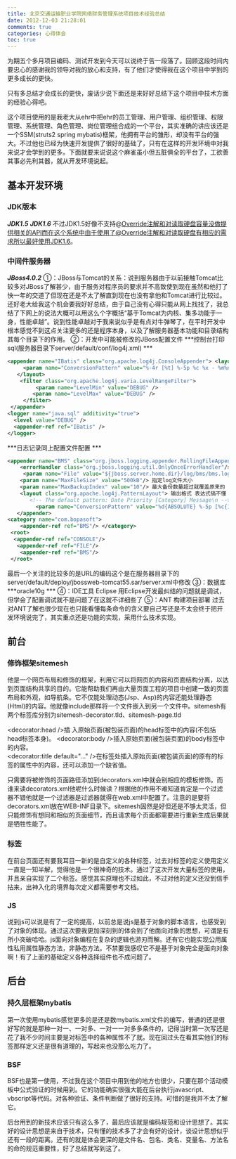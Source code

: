 ```yaml
---
title: 北京交通运输职业学院网络财务管理系统项目技术经验总结
date: 2012-12-03 21:28:01
comments: true
categories: 心得体会
toc: true 
---
```


为期五个多月项目编码、测试开发到今天可以说终于告一段落了。回顾这段时间内要忠心的感谢我的领导对我的放心和支持，有了他们才使得我在这个项目中学到的更多成长的更快。 

只有多总结才会成长的更快，废话少说下面还是来好好总结下这个项目中技术方面的经验心得吧。 

这个项目使用的是我老大从ehr中把ehr的员工管理、用户管理、组织管理、权限管理、系统管理、角色管理、岗位管理组合成的一个平台，其实准确的讲应该还是一个SSM(struts2 spring mybatis)框架，他拥有平台的雏形，却没有平台的强大。不过他也已经为快速开发提供了很好的基础了，只有在这样的开发环境中对我来说才会学到的更多。下面就要来说说这个麻雀虽小但五脏俱全的平台了，工欲善其事必先利其器，就从开发环境说起。 
<!--more-->

## 基本开发环境
### JDK版本
***JDK1.5***
***JDK1.6***
不过JDK1.5好像不支持@Override注解和对读取硬盘容量没做提供相关的API而在这个系统中由于使用了@Override注解和对读取硬盘有相应的需求所以最好使用JDK1.6。

### 中间件服务器
***JBoss4.0.2***
①：JBoss与Tomcat的关系：说到服务器由于以前接触Tomcat比较多对JBoss了解甚少，由于服务对程序员的要求并不高致使到现在虽然和他打了快一年的交道了但现在还是不太了解直到现在也没有拿他和Tomcat进行比较过。还好老大给我这个机会要我好好总结，由于自己没有心得只能从网上找找了，我总结了下网上的说法大概可以用这么个字概括“基于Tomcat为内核、集多功能于一身，性能卓越”。说到性能卓越对于我来说似乎是有点对牛弹琴了，在平时开发中根本感觉不到这点关注更多的还是程序本身，以及了解服务器基本功能和目录结构其每个目录下的作用。
②：开发中可能被修改的JBoss配置文件
***控制台打印sql(服务器目录下server/default/conf/log4j.xml) ***
```xml
<appender name="IBatis" class="org.apache.log4j.ConsoleAppender"> <layout class="org.apache.log4j.PatternLayout">  
     <param name="ConversionPattern" value="%-4r [%t] %-5p %c %x - %m%n" />  
   </layout> 
    <filter class="org.apache.log4j.varia.LevelRangeFilter">  
         <param name="LevelMin" value="DEBUG" />  
        <param name="LevelMax" value="DEBUG" /> 
     </filter> 
 </appender>  
<logger name="java.sql" additivity="true"> 
  <level value="DEBUG" />  
  <appender-ref ref="IBatis" /> 
</logger>
```
***日志记录同上配置文件配置 ***
```xml
<appender name="BMS" class="org.jboss.logging.appender.RollingFileAppender"> class值据我了解有四种"RollingFileAppender"是超出指定文件大小就重新生成一个新的log文件 其余四种网上都有详细说明我就不一一总结了 
    <errorHandler class="org.jboss.logging.util.OnlyOnceErrorHandler"/> 
     <param name="File" value="${jboss.server.home.dir}/log/bms/bms.log"/> 这是日志文件保存的路径以及文件名 <param name="Append" value="true"/> 是否追加  
    <param name="MaxFileSize" value="500kB"/> 指定log文件大小  
    <param name="MaxBackupIndex" value="10"/> 最大备份数量超过就覆盖原来的 
    <layout class="org.apache.log4j.PatternLayout"> 输出格式 表达式搞不懂  
       <!-- The default pattern: Date Priority [Category] Message\n --> 
         <param name="ConversionPattern" value="%d{ABSOLUTE} %-5p [%c{1}] %m%n"/> </layout>  
   </appender>  
<category name="com.bopasoft">  
    <appender-ref ref="BMS"/> </category> 
 <root>  
  <appender-ref ref="CONSOLE"/> 
   <appender-ref ref="FILE"/>  
    <appender-ref ref="BMS"/> 
 </root>
```
最后一个关注的比较多的是URL的编码这个是在服务器目录下的server/default/deploy/jbossweb-tomcat55.sar/server.xml中修改
③：数据库
***oracle10g ***
④：IDE工具
Eclipse 用Eclipse开发最纠结的问题就是调试，但学会了配置调试就不是问题了在这就不详细些了
⑤：ANT
构建项目部署 过去对ANT了解也很少现在也只能看懂每条命令的含义要自己写还是不太会终于把开发环境说完了，其实重点还是功能的实现，采用什么技术实现。

## 前台

### 修饰框架sitemesh

他是一个网页布局和修饰的框架，利用它可以将网页的内容和页面结构分离，以达到页面结构共享的目的。它能帮助我们再由大量页面工程的项目中创建一致的页面布局和外观，如导航条。它不仅能处理动态(Jsp、Asp)的内容还能处理静态(Html)的内容。他就像include那样将一个文件嵌入到另一个文件中。sitemesh有两个标签库分别为sitemesh-decorator.tld、sitemesh-page.tld 

&lt;decorator:head /&gt;插 入原始页面(被包装页面)的head标签中的内容(不包括head标签本身)。
&lt;decorator:body /&gt;插入原始页面(被包装页面)的body标签中的内容。  
&lt;decorator:title default="..." /&gt;在标签处插入原始页面(被包装页面)的原有的标签的属性中的内容，还可以添加一个缺省值。 

只需要将被修饰的页面路径添加到decorators.xml中就会别相应的模板修饰。而谁来读decorators.xml他呢什么时候读？根据他的作用不难知道肯定是一个过滤器不错他就是一个过滤器是过滤器就得在web.xml中配置了。注意的是要将decorators.xml放在WEB-INF目录下。sitemesh固然是好但还是不够太灵活，但只能修饰有想同和相似的页面细节，而且请求每个页面都需要进行重新生成后果就是牺牲性能了。

### 标签
在前台页面还有要我耳目一新的是自定义的各种标签，过去对标签的定义使用定义一直是一知半解，觉得他是一个很神奇的技术。通过了这次开发大量标签的使用，并且亲自实现了二个标签。感觉其实原理也不过如此，不过对他的定义还没到信手拈来，出神入化的境界每次定义都需要参考文档。 

### JS
说到js可以说是有了一定的提高，以前总是说js是基于对象的脚本语言，也感受到了对象的体现。通过这次要我更加深刻到的体会到了他面向对象的思想，可谓是有所小突破哈哈。js面向对象编程在复杂的逻辑也游刃而解。还有它也能实现公用属性私用属性静态方法，非静态方法。不禁要我感叹它不是基于对象完全是面向对象啊！有了上面的基础定义各种选择组件也不成问题了。 

## 后台
### 持久层框架mybatis
第一次使用mybatis感觉更多的是还是数mybatis.xml文件的编写，普通的还是很好写的就是那种一对一、一对多、一对一一对多多条件的，记得当时第一次写还是花了我不少时间主要是对标签中的各种属性不了就。现在回过头在看其实他们的标签那样定义还是很有道理的，写起来也没那么吃力了。 
### BSF
BSF也是第一使用，不过我在这个项目中用到他的地方也很少，只要在那个活动模板中公式验证的时候用到。它的功能确实很强大能在后台执行javascript、vbscript等代码。对各种验证、条件判断做了很好的支持。可惜的是我并不太了解它。 

后台用到的新技术应该只有这么多了，最后应该就是编码规范和设计思想了。其实好的设计思想是来自于技术，只有懂的技术多了才会有好的设计，谈设计思想似乎还有一段的距离。还有的就是体会更深的是文件名、包名、类名、变量名、方法名的命的规范重要性，好了总结就写到这了。